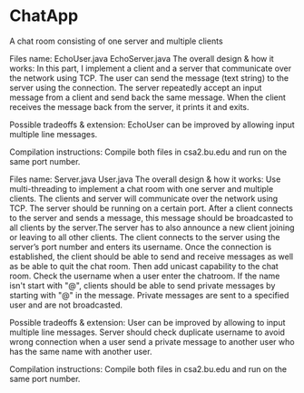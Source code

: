 # ChatApp
A chat room consisting of one server and multiple clients

Files name: EchoUser.java EchoServer.java
The overall design & how it works: In this part, I implement a client and a server that communicate over the network using TCP.
The user can send the message (text string) to the server using the connection.
The server repeatedly accept an input message from a client and send back the same message.
When the client receives the message back from the server, it prints it and exits.

Possible tradeoffs & extension: EchoUser can be improved by allowing input multiple line messages.

Compilation instructions: Compile both files in csa2.bu.edu and run on the same port number.


Files name: Server.java User.java
The overall design & how it works: Use multi-threading to implement a chat room with one server and multiple clients.
The clients and server will communicate over the network using TCP.  The server should be running on a certain port. After a client connects to the server and sends a message, this message should be broadcasted to all clients by the server.The server has to also announce a new client joining or leaving to all other clients. The client connects to the server using the server’s port number and enters its username. Once the connection is established, the client should be able to send and receive messages as well as be able to quit the chat room. 
Then add unicast capability to the chat room. Check the username when a user enter the chatroom. If the name isn't start with "@", clients should be able to send private messages by starting with "@" in the message. Private messages are sent to a specified user and are not broadcasted.

Possible tradeoffs & extension: User can be improved by allowing to input multiple line messages. Server should check duplicate username to avoid wrong connection when a user send a private message to another user who has the same name with another user.

Compilation instructions: Compile both files in csa2.bu.edu and run on the same port number.

